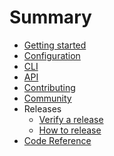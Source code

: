 <!--
 - Licensed to the Apache Software Foundation (ASF) under one or more
 - contributor license agreements.  See the NOTICE file distributed with
 - this work for additional information regarding copyright ownership.
 - The ASF licenses this file to You under the Apache License, Version 2.0
 - (the "License"); you may not use this file except in compliance with
 - the License.  You may obtain a copy of the License at
 -
 -   http://www.apache.org/licenses/LICENSE-2.0
 -
 - Unless required by applicable law or agreed to in writing, software
 - distributed under the License is distributed on an "AS IS" BASIS,
 - WITHOUT WARRANTIES OR CONDITIONS OF ANY KIND, either express or implied.
 - See the License for the specific language governing permissions and
 - limitations under the License.
 -->

<!-- prettier-ignore-start -->

<!-- markdown-link-check-disable -->
# Summary

- [Getting started](index.md)
- [Configuration](configuration.md)
- [CLI](cli.md)
- [API](api.md)
- [Contributing](contributing.md)
- [Community](community.md)
- Releases
    - [Verify a release](verify-release.md)
    - [How to release](how-to-release.md)
- [Code Reference](reference/)

<!-- markdown-link-check-enable-->

<!-- prettier-ignore-end -->

